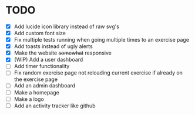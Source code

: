 # TODO

- [x] Add lucide icon library instead of raw svg's
- [x] Add custom font size
- [x] Fix multiple tests running when going multiple times to an exercise page
- [x] Add toasts instead of ugly alerts
- [x] Make the website ~~somewhat~~ responsive
- [x] (WIP) Add a user dashboard
- [ ] Add timer functionality
- [ ] Fix random exercise page not reloading current exercise if already on the exercise page
- [ ] Add an admin dashboard
- [ ] Make a homepage
- [ ] Make a logo
- [ ] Add an activity tracker like github
